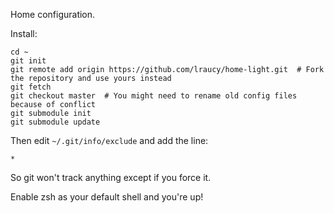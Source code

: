 Home configuration.

Install:

```
cd ~
git init
git remote add origin https://github.com/lraucy/home-light.git  # Fork the repository and use yours instead
git fetch
git checkout master  # You might need to rename old config files because of conflict
git submodule init
git submodule update
```

Then edit `~/.git/info/exclude` and add the line:
```
*
```
So git won't track anything except if you force it.

Enable zsh as your default shell and you're up!
